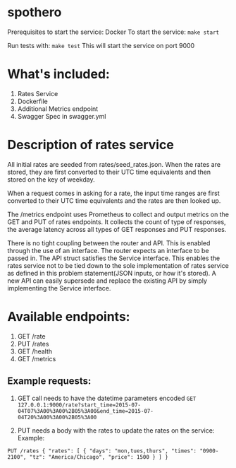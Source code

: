 # spothero

Prerequisites to start the service: Docker
To start the service:
`
make start
`

Run tests with:
`
make test
`
This will start the service on port 9000   


# What's included:  
1. Rates Service  
2. Dockerfile  
3. Additional Metrics endpoint  
4. Swagger Spec in swagger.yml  


# Description of rates service  
All initial rates are seeded from rates/seed_rates.json. When the rates are stored, they are first converted to their UTC time equivalents and then stored on the key of weekday.  

When a request comes in asking for a rate, the input time ranges are first converted to their UTC time equivalents and the rates are then looked up.   

The /metrics endpoint uses Prometheus to collect and output metrics on the GET and PUT of rates endpoints. It collects the count of type of responses, the average latency across all types of GET responses and PUT responses.  

There is no tight coupling between the router and API. This is enabled through the use of an interface.
The router expects an interface to be passed in. The API struct satisfies the Service interface. This enables the rates service not to be tied down to the sole implementation of rates service as defined in this problem statement(JSON inputs, or how it's stored). A new API can easily supersede and replace the existing API by simply implementing the Service interface.  

# Available endpoints:
1. GET /rate  
2. PUT /rates  
3. GET /health  
4. GET /metrics  

## Example requests:  
1. GET call needs to have the datetime parameters encoded
`
GET 127.0.0.1:9000/rate?start_time=2015-07-04T07%3A00%3A00%2B05%3A00&end_time=2015-07-04T20%3A00%3A00%2B05%3A00
`


2. PUT needs a body with the rates to update the rates on the service:  
Example:  

`
PUT /rates
{
    "rates": [
        {
            "days": "mon,tues,thurs",
            "times": "0900-2100",
            "tz": "America/Chicago",
            "price": 1500
        }
    ]
}
`
